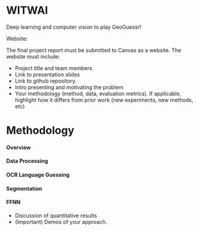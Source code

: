 # WITWAI
Deep learning and computer vision to play GeoGuessr!

Website:

The final project report must be submitted to Canvas as a website. The website must include:

- Project title and team members
- Link to presentation slides
- Link to github repository.
- Intro presenting and motivating the problem
- Your methodology (method, data, evaluation metrics). If applicable, highlight how it differs from prior work (new experiments, new methods, etc)

# Methodology 

#### Overview 


#### Data Processing

#### OCR Language Guessing

#### Segmentation

#### FFNN



- Discussion of quantitative results
- (Important) Demos of your approach.
